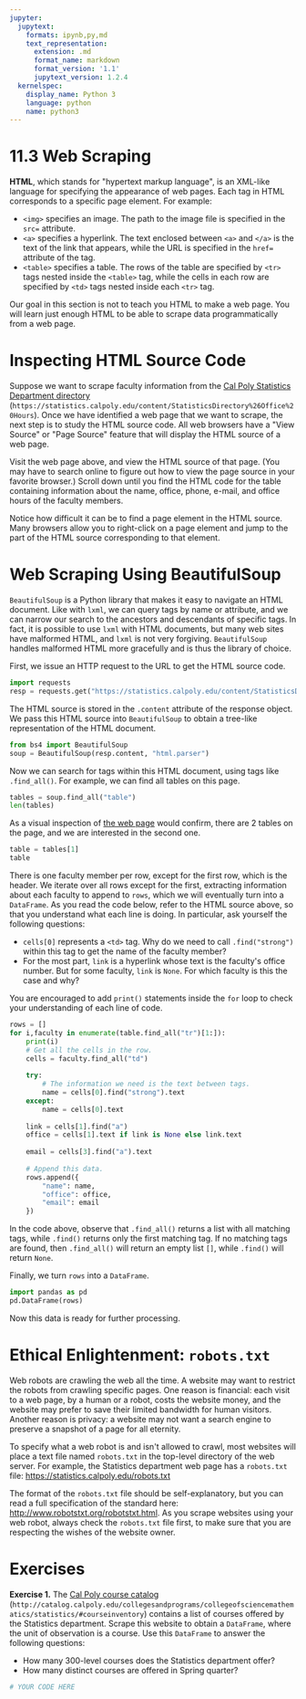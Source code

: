 ```yaml
---
jupyter:
  jupytext:
    formats: ipynb,py,md
    text_representation:
      extension: .md
      format_name: markdown
      format_version: '1.1'
      jupytext_version: 1.2.4
  kernelspec:
    display_name: Python 3
    language: python
    name: python3
---
```


# 11.3 Web Scraping

**HTML**, which stands for "hypertext markup language", is an XML-like language for specifying the appearance of web pages. Each tag in HTML corresponds to a specific page element. For example:

- `<img>` specifies an image. The path to the image file is specified in the `src=` attribute.
- `<a>` specifies a hyperlink. The text enclosed between `<a>` and `</a>` is the text of the link that appears, while the URL is specified in the `href=` attribute of the tag.
- `<table>` specifies a table. The rows of the table are specified by `<tr>` tags nested inside the `<table>` tag, while the cells in each row are specified by `<td>` tags nested inside each `<tr>` tag.

Our goal in this section is not to teach you HTML to make a web page. You will learn just enough HTML to be able to scrape data programmatically from a web page.


# Inspecting HTML Source Code

Suppose we want to scrape faculty information from the [Cal Poly Statistics Department directory](https://statistics.calpoly.edu/content/StatisticsDirectory%26Office%20Hours) (`https://statistics.calpoly.edu/content/StatisticsDirectory%26Office%20Hours`). Once we have identified a web page that we want to scrape, the next step is to study the HTML source code. All web browsers have a "View Source" or "Page Source" feature that will display the HTML source of a web page. 

Visit the web page above, and view the HTML source of that page. (You may have to search online to figure out how to view the page source in your favorite browser.) Scroll down until you find the HTML code for the table containing information about the name, office, phone, e-mail, and office hours of the faculty members.

Notice how difficult it can be to find a page element in the HTML source. Many browsers allow you to right-click on a page element and jump to the part of the HTML source corresponding to that element.


# Web Scraping Using BeautifulSoup

`BeautifulSoup` is a Python library that makes it easy to navigate an HTML document. Like with `lxml`, we can query tags by name or attribute, and we can narrow our search to the ancestors and descendants of specific tags. In fact, it is possible to use `lxml` with HTML documents, but many web sites have malformed HTML, and `lxml` is not very forgiving. `BeautifulSoup` handles malformed HTML more gracefully and is thus the library of choice.

First, we issue an HTTP request to the URL to get the HTML source code.

```python
import requests
resp = requests.get("https://statistics.calpoly.edu/content/StatisticsDirectory%26Office%20Hours")
```

The HTML source is stored in the `.content` attribute of the response object. We pass this HTML source into `BeautifulSoup` to obtain a tree-like representation of the HTML document.

```python
from bs4 import BeautifulSoup
soup = BeautifulSoup(resp.content, "html.parser")
```

Now we can search for tags within this HTML document, using tags like `.find_all()`. For example, we can find all tables on this page.

```python
tables = soup.find_all("table")
len(tables)
```

As a visual inspection of [the web page](https://statistics.calpoly.edu/content/StatisticsDirectory%26Office%20Hours) would confirm, there are 2 tables on the page, and we are interested in the second one.

```python
table = tables[1]
table
```

There is one faculty member per row, except for the first row, which is the header. We iterate over all rows except for the first, extracting information about each faculty to append to `rows`, which we will eventually turn into a `DataFrame`. As you read the code below, refer to the HTML source above, so that you understand what each line is doing. In particular, ask yourself the following questions:

- `cells[0]` represents a `<td>` tag. Why do we need to call `.find("strong")` within this tag to get the name of the faculty member?
- For the most part, `link` is a hyperlink whose text is the faculty's office number. But for some faculty, `link` is `None`. For which faculty is this the case and why?

You are encouraged to add `print()` statements inside the `for` loop to check your understanding of each line of code.

```python
rows = []
for i,faculty in enumerate(table.find_all("tr")[1:]):
    print(i)
    # Get all the cells in the row.
    cells = faculty.find_all("td")
    
    try:
        # The information we need is the text between tags.
        name = cells[0].find("strong").text
    except:
        name = cells[0].text
    
    link = cells[1].find("a")
    office = cells[1].text if link is None else link.text
    
    email = cells[3].find("a").text
    
    # Append this data.
    rows.append({
        "name": name,
        "office": office,
        "email": email
    })
```

In the code above, observe that `.find_all()` returns a list with all matching tags, while `.find()` returns only the first matching tag. If no matching tags are found, then `.find_all()` will return an empty list `[]`, while `.find()` will return `None`.

Finally, we turn `rows` into a `DataFrame`.

```python
import pandas as pd
pd.DataFrame(rows)
```

Now this data is ready for further processing.


# Ethical Enlightenment: `robots.txt`

Web robots are crawling the web all the time. A website may want to restrict the robots from crawling specific pages. One reason is financial: each visit to a web page, by a human or a robot, costs the website money, and the website may prefer to save their limited bandwidth for human visitors. Another reason is privacy: a website may not want a search engine to preserve a snapshot of a page for all eternity.

To specify what a web robot is and isn't allowed to crawl, most websites will place a text file named `robots.txt` in the top-level directory of the web server. For example, the Statistics department web page has a `robots.txt` file: https://statistics.calpoly.edu/robots.txt

The format of the `robots.txt` file should be self-explanatory, but you can read a full specification of the standard here: http://www.robotstxt.org/robotstxt.html. As you scrape websites using your web robot, always check the `robots.txt` file first, to make sure that you are respecting the wishes of the website owner.


# Exercises


**Exercise 1.** The [Cal Poly course catalog](http://catalog.calpoly.edu/collegesandprograms/collegeofsciencemathematics/statistics/#courseinventory) (`http://catalog.calpoly.edu/collegesandprograms/collegeofsciencemathematics/statistics/#courseinventory`) contains a list of courses offered by the Statistics department. Scrape this website to obtain a `DataFrame`, where the unit of observation is a course. Use this `DataFrame` to answer the following questions: 

- How many 300-level courses does the Statistics department offer?
- How many distinct courses are offered in Spring quarter?

```python
# YOUR CODE HERE
```

```python

```
